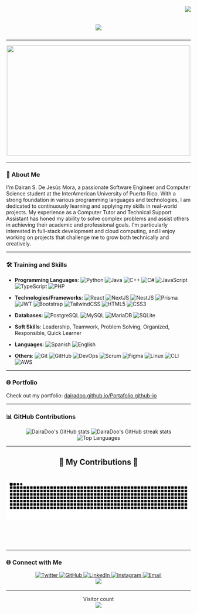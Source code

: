<img align="right" src="https://visitor-badge.laobi.icu/badge?page_id=DairaDoo.DairaDoo" />

<h1 align="center">
    <img src="https://readme-typing-svg.herokuapp.com/?font=Righteous&size=35&center=true&vCenter=true&width=500&height=70&duration=4000&lines=Hi+There!+👋;+I'm+Dairan+S.+De+Jesús+Mora!;" />
</h1>

---

<div align="center">
    <img src="https://media.giphy.com/media/qgQUggAC3Pfv687qPC/giphy.gif" width="500" height="300"/>
</div>

---

### 🌟 About Me

I'm Dairan S. De Jesús Mora, a passionate Software Engineer and Computer Science student at the InterAmerican University of Puerto Rico. With a strong foundation in various programming languages and technologies, I am dedicated to continuously learning and applying my skills in real-world projects. My experience as a Computer Tutor and Technical Support Assistant has honed my ability to solve complex problems and assist others in achieving their academic and professional goals. I'm particularly interested in full-stack development and cloud computing, and I enjoy working on projects that challenge me to grow both technically and creatively.

---

### 🛠️ Training and Skills

- **Programming Languages**: 
  ![Python](https://img.shields.io/badge/Python-3776AB?style=flat-square&logo=python&logoColor=white) 
  ![Java](https://img.shields.io/badge/Java-007396?style=flat-square&logo=java&logoColor=white) 
  ![C++](https://img.shields.io/badge/C%2B%2B-00599C?style=flat-square&logo=c%2B%2B&logoColor=white) 
  ![C#](https://img.shields.io/badge/C%23-239120?style=flat-square&logo=c-sharp&logoColor=white) 
  ![JavaScript](https://img.shields.io/badge/JavaScript-F7DF1E?style=flat-square&logo=javascript&logoColor=black) 
  ![TypeScript](https://img.shields.io/badge/TypeScript-3178C6?style=flat-square&logo=typescript&logoColor=white) 
  ![PHP](https://img.shields.io/badge/PHP-777BB4?style=flat-square&logo=php&logoColor=white)

- **Technologies/Frameworks**: 
  ![React](https://img.shields.io/badge/React-20232A?style=flat-square&logo=react&logoColor=61DAFB) 
  ![NextJS](https://img.shields.io/badge/NextJS-000000?style=flat-square&logo=nextdotjs&logoColor=white) 
  ![NestJS](https://img.shields.io/badge/NestJS-E0234E?style=flat-square&logo=nestjs&logoColor=white) 
  ![Prisma](https://img.shields.io/badge/Prisma-2D3748?style=flat-square&logo=prisma&logoColor=white) 
  ![JWT](https://img.shields.io/badge/JWT-000000?style=flat-square&logo=JSON%20web%20tokens&logoColor=white) 
  ![Bootstrap](https://img.shields.io/badge/Bootstrap-563D7C?style=flat-square&logo=bootstrap&logoColor=white) 
  ![TailwindCSS](https://img.shields.io/badge/TailwindCSS-38B2AC?style=flat-square&logo=tailwind-css&logoColor=white) 
  ![HTML5](https://img.shields.io/badge/HTML5-E34F26?style=flat-square&logo=html5&logoColor=white) 
  ![CSS3](https://img.shields.io/badge/CSS3-1572B6?style=flat-square&logo=css3&logoColor=white)

- **Databases**: 
  ![PostgreSQL](https://img.shields.io/badge/PostgreSQL-4169E1?style=flat-square&logo=postgresql&logoColor=white) 
  ![MySQL](https://img.shields.io/badge/MySQL-4479A1?style=flat-square&logo=mysql&logoColor=white) 
  ![MariaDB](https://img.shields.io/badge/MariaDB-003545?style=flat-square&logo=mariadb&logoColor=white) 
  ![SQLite](https://img.shields.io/badge/SQLite-003B57?style=flat-square&logo=sqlite&logoColor=white)

- **Soft Skills**: 
  Leadership, Teamwork, Problem Solving, Organized, Responsible, Quick Learner

- **Languages**: 
  ![Spanish](https://img.shields.io/badge/Spanish-E34F26?style=flat-square&logo=language&logoColor=white) 
  ![English](https://img.shields.io/badge/English-007396?style=flat-square&logo=language&logoColor=white)

- **Others**: 
  ![Git](https://img.shields.io/badge/Git-F05032?style=flat-square&logo=git&logoColor=white) 
  ![GitHub](https://img.shields.io/badge/GitHub-181717?style=flat-square&logo=github&logoColor=white) 
  ![DevOps](https://img.shields.io/badge/DevOps-0085CA?style=flat-square&logo=devops&logoColor=white) 
  ![Scrum](https://img.shields.io/badge/Scrum-6DB33F?style=flat-square&logo=scrum&logoColor=white) 
  ![Figma](https://img.shields.io/badge/Figma-F24E1E?style=flat-square&logo=figma&logoColor=white) 
  ![Linux](https://img.shields.io/badge/Linux-FCC624?style=flat-square&logo=linux&logoColor=black) 
  ![CLI](https://img.shields.io/badge/CLI-4EAA25?style=flat-square&logo=terminal&logoColor=white) 
  ![AWS](https://img.shields.io/badge/AWS-232F3E?style=flat-square&logo=amazon-aws&logoColor=white)

---

### 🌐 Portfolio

Check out my portfolio: [dairadoo.github.io/Portafolio.github-io](https://dairadoo.github.io/Portafolio.github-io)

---

### 📊 GitHub Contributions

<p align="center">
  <img src="https://github-readme-stats.vercel.app/api?username=DairaDoo&show_icons=true&theme=Onedark" alt="DairaDoo's GitHub stats" />
  <img src="https://github-readme-streak-stats.herokuapp.com/?user=DairaDoo&theme=Onedark" alt="DairaDoo's GitHub streak stats" />
  <img src="https://github-readme-stats.vercel.app/api/top-langs/?username=DairaDoo&layout=compact&theme=Onedark" alt="Top Languages" />
</p>

---
<div align="center">
  <h2>🐍 My Contributions 🐍</h2>
  <br>
  <img alt="snake eating my contributions" src="https://raw.githubusercontent.com/DairaDoo/DairaDoo/output/github-contribution-grid-snake.svg" />
  
  <br/><br/><br/>
</div>

---

### 🌐 Connect with Me

<div align="center">
    <a href="https://x.com/DairanDoo33?t=unDgVJJUpnRhCyeAlAodJw&s=08" target="_blank" rel="noopener noreferrer">
        <img src="https://img.shields.io/badge/Twitter-1DA1F2?style=for-the-badge&logo=twitter&logoColor=white" alt="Twitter" />
    </a>
    <a href="https://github.com/DairaDoo" target="_blank" rel="noopener noreferrer">
        <img src="https://img.shields.io/badge/GitHub-181717?style=for-the-badge&logo=github&logoColor=white" alt="GitHub" />
    </a>
    <a href="https://pr.linkedin.com/in/dairan-s-de-jes%C3%BAs-mora-367710257" target="_blank" rel="noopener noreferrer">
        <img src="https://img.shields.io/badge/LinkedIn-0077B5?style=for-the-badge&logo=linkedin&logoColor=white" alt="LinkedIn" />
    </a>
    <a href="https://www.instagram.com/dairandoo/" target="_blank" rel="noopener noreferrer">
        <img src="https://img.shields.io/badge/Instagram-E4405F?style=for-the-badge&logo=instagram&logoColor=white" alt="Instagram" />
    </a>
    <a href="mailto:dairandemora.work@gmail.com" target="_blank" rel="noopener noreferrer">
        <img src="https://img.shields.io/badge/Email-D14836?style=for-the-badge&logo=gmail&logoColor=white" alt="Email" />
    </a>
</div>

<div align="center">
    <img src="https://readme-typing-svg.herokuapp.com/?font=Righteous&size=25&center=true&vCenter=true&width=500&height=70&duration=3000&lines=Thanks+for+visiting+my+profile!;Let's+connect+and+collaborate!" />
</div>

--- 
<p align="center">
  Visitor count<br>
  <img src="https://profile-counter.glitch.me/DairaDoo/count.svg" />
</p>
